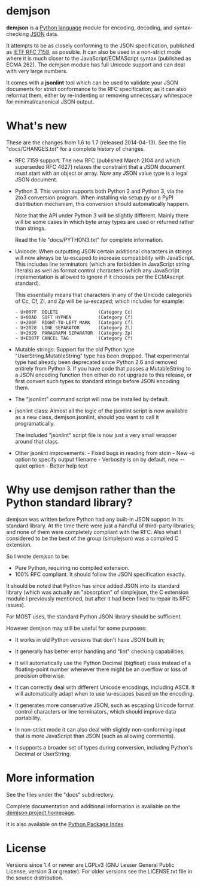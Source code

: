 demjson
=======

<b>demjson</b> is a [Python language](http://python.org/) module for
encoding, decoding, and syntax-checking [JSON](http://json.org/)
data.

It attempts to be as closely conforming to the JSON specification,
published as [IETF RFC 7158](http://www.ietf.org/rfc/rfc7158.txt), as
possible.  It can also be used in a non-strict mode where it is much
closer to the JavaScript/ECMAScript syntax (published as ECMA 262).
The demjson module has full Unicode support and can deal with very
large numbers.

It comes with a <b>jsonlint</b> tool which can be used to validate
your JSON documents for strict conformance to the RFC specification;
as it can also reformat them, either by re-indenting or removing
unnecessary whitespace for minimal/canonical JSON output.


What's new
==========

These are the changes from 1.6 to 1.7 (released 2014-04-13).  See the
file "docs/CHANGES.txt" for a complete history of changes.

 * RFC 7159 support. The new RFC (published March 2104 and which
   superseded RFC 4627) relaxes the constraint that a JSON document
   must start with an object or array.  Now any JSON value type is a
   legal JSON document.

 * Python 3. This version supports both Python 2 and Python 3, via the
   2to3 conversion program.  When installing via setup.py or a PyPI
   distribution mechanism, this conversion should automatically
   happern.

   Note that the API under Python 3 will be slightly different.
   Mainly there will be some cases in which byte array types are used
   or returned rather than strings.

   Read the file "docs/PYTHON3.txt" for complete information.

 * Unicode: When outputting JSON certain additional characters in
   strings will now always be \u-escaped to increase compatibility
   with JavaScript.  This includes line terminators (which are
   forbidden in JavaScript string literals) as well as format control
   characters (which any JavaScript implementation is allowed to
   ignore if it chooses per the ECMAscript standard).

   This essentially means that characters in any of the Unicode
   categories of Cc, Cf, Zl, and Zp will be \u-escaped; which includes
   for example:

       - U+007F  DELETE               (Category Cc)
       - U+00AD  SOFT HYPHEN          (Category Cf)
       - U+200F  RIGHT-TO-LEFT MARK   (Category Cf)
       - U+2028  LINE SEPARATOR       (Category Zl)
       - U+2029  PARAGRAPH SEPARATOR  (Category Zp)
       - U+E007F CANCEL TAG           (Category Cf)

 * Mutable strings: Support for the old Python type
   "UserString.MutableString" type has been dropped.  That
   experimental type had already been deprecated since Python 2.6 and
   removed entirely from Python 3.  If you have code that passes a
   MutableString to a JSON encoding function then either do not
   upgrade to this release, or first convert such types to standard
   strings before JSON encoding them.

 * The "jsonlint" command script will now be installed by default.

 * jsonlint class: Almost all the logic of the jsonlint script is now
   available as a new class, demjson.jsonlint, should you want to call
   it programatically.

   The included "jsonlint" script file is now just a very small
   wrapper around that class.

 * Other jsonlint improvements:
       - Fixed bugs in reading from stdin
       - New -o option to specify output filename
       - Verbosity is on by default, new --quiet option
       - Better help text


Why use demjson rather than the Python standard library?
========================================================

demjson was written before Python had any built-in JSON support in its
standard library.  At the time there were just a handful of
third-party libraries; and none of them were completely compliant with
the RFC.  Also what I considered to be the best of the group
(simplejson) was a compiled C extension.

So I wrote demjson to be:

 * Pure Python, requiring no compiled extension.
 * 100% RFC compliant. It should follow the JSON specification exactly.

It should be noted that Python has since added JSON into its standard
library (which was actually an "absorption" of simplejson, the C
extension module I previously mentioned, but after it had been fixed
to repair its RFC issues).

For MOST uses, the standard Python JSON library should be sufficient.

However demjson may still be useful for some purposes:

 * It works in old Python versions that don't have JSON built in;

 * It generally has better error handling and "lint" checking capabilities;

 * It will automatically use the Python Decimal (bigfloat) class
   instead of a floating-point number whenever there might be an
   overflow or loss of precision otherwise.

 * It can correctly deal with different Unicode encodings, including ASCII.
   It will automatically adapt when to use \u-escapes based on the encoding.

 * It generates more conservative JSON, such as escaping Unicode
   format control characters or line terminators, which should improve
   data portability.

 * In non-strict mode it can also deal with slightly non-conforming
   input that is more JavaScript than JSON (such as allowing comments).

 * It supports a broader set of types during conversion, including
   Python's Decimal or UserString.


More information
================
See the files under the "docs" subdirectory.

Complete documentation and additional information is available on the
[demjson project homepage](http://deron.meranda.us/python/demjson/).

It is also available on the
[Python Package Index](http://pypi.python.org/pypi/demjson/).


License
=======
Versions since 1.4 or newer are LGPLv3 (GNU Lesser General Public
License, version 3 or greater).  For older versions see the
LICENSE.txt file in the source distribution.

